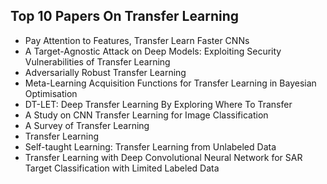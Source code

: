 <h2> Top 10 Papers On Transfer Learning </h2>

<ul>

                             

 <li><a target="_blank" href="https://github.com/manjunath5496/Top-10-Papers-On-Transfer-Learning/blob/master/ontl(1).pdf" style="text-decoration:none;">Pay Attention to Features, Transfer Learn Faster CNNs</a></li>

 <li><a target="_blank" href="https://github.com/manjunath5496/Top-10-Papers-On-Transfer-Learning/blob/master/ontl(2).pdf" style="text-decoration:none;">A Target-Agnostic Attack on Deep Models: Exploiting Security Vulnerabilities of Transfer Learning</a></li>

<li><a target="_blank" href="https://github.com/manjunath5496/Top-10-Papers-On-Transfer-Learning/blob/master/ontl(3).pdf" style="text-decoration:none;">Adversarially Robust Transfer Learning</a></li>
 <li><a target="_blank" href="https://github.com/manjunath5496/Top-10-Papers-On-Transfer-Learning/blob/master/ontl(4).pdf" style="text-decoration:none;">Meta-Learning Acquisition Functions for Transfer Learning in Bayesian Optimisation</a></li>                              
<li><a target="_blank" href="https://github.com/manjunath5496/Top-10-Papers-On-Transfer-Learning/blob/master/ontl(5).pdf" style="text-decoration:none;">DT-LET: Deep Transfer Learning By Exploring Where To Transfer</a></li>
<li><a target="_blank" href="https://github.com/manjunath5496/Top-10-Papers-On-Transfer-Learning/blob/master/ontl(6).pdf" style="text-decoration:none;">A Study on CNN Transfer Learning for Image Classification</a></li>
 <li><a target="_blank" href="https://github.com/manjunath5496/Top-10-Papers-On-Transfer-Learning/blob/master/ontl(7).pdf" style="text-decoration:none;">A Survey of Transfer Learning</a></li>

 <li><a target="_blank" href="https://github.com/manjunath5496/Top-10-Papers-On-Transfer-Learning/blob/master/ontl(8).pdf" style="text-decoration:none;"> Transfer Learning </a></li>
   <li><a target="_blank" href="https://github.com/manjunath5496/Top-10-Papers-On-Transfer-Learning/blob/master/ontl(9).pdf" style="text-decoration:none;">Self-taught Learning: Transfer Learning from Unlabeled Data</a></li>
  
   
 <li><a target="_blank" href="https://github.com/manjunath5496/Top-10-Papers-On-Transfer-Learning/blob/master/ontl(10).pdf" style="text-decoration:none;">Transfer Learning with Deep Convolutional Neural Network for SAR Target Classification with Limited Labeled Data</a></li>                              

 </ul>
